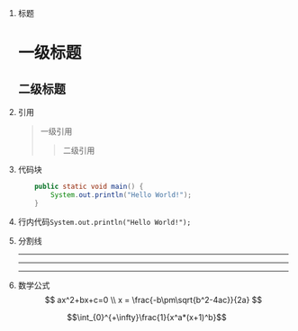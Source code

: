 1. 标题
    # 一级标题
    ## 二级标题
2. 引用
    > 一级引用
    >> 二级引用
3. 代码块
    ```java
        public static void main() {
            System.out.println("Hello World!");
        }
    ```
4. 行内代码``System.out.println("Hello World!");``
5. 分割线 

   ---
   ***
   * * *

6. 数学公式
  $$ ax^2+bx+c=0 \\ x = \frac{-b\pm\sqrt{b^2-4ac}}{2a} $$

$$\int_{0}^{+\infty}\frac{1}{x^a*(x+1)^b}$$

